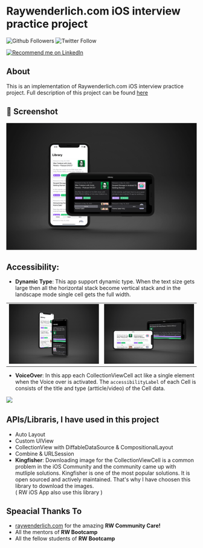 # Raywenderlich.com iOS interview practice project

![Github Followers](https://img.shields.io/github/followers/zoha131?label=Follow&style=social)
![Twitter Follow](https://img.shields.io/twitter/follow/zoha131?label=Follow&style=social)

<a href="https://www.linkedin.com/in/zoha131/">
    <img src="https://img.shields.io/badge/Support-Recommed%2FEndorse%20me%20on%20Linkedin-yellow?style=for-the-badge&logo=linkedin" alt="Recommend me on LinkedIn" /></a>


## About
This is an implementation of Raywenderlich.com iOS interview practice project. Full description of this project can be found [here](https://github.com/raywenderlich/ios-interview/blob/master/Practical%20Example/README.md)


## 📸 Screenshot

<img src="./images/rw_take_home.png" alt="Raywenderlich.com iOS interview practice project" width="700">


## Accessibility:
- **Dynamic Type**: This app support dynamic type. When the text size gets large then all the horizontal stack become vertical stack and in the landscape mode single cell gets the full width.

<table>
  <tr>
    <td> <img src="./images/dynamic_type_portrait.png" /></td>
    <td> <img src="./images/dynamic_type_landscape.png" /></td>
  </tr>
 </table>

- **VoiceOver**: In this app each CollectionViewCell act like a single element when the Voice over is activated. The `accessibilityLabel` of each Cell is consists of the title and type (artticle/video) of the Cell data.
<p float="left">
  <img src="./images/voiceover.png" width="500"/>
</p>


## APIs/Libraris, I have used in this project
- Auto Layout
- Custom UIView
- CollectionView with DiffableDataSource & CompositionalLayout
- Combine & URLSession
- **Kingfisher**: Downloading image for the CollectionViewCell is a common problem in the iOS Community and the community came up with mutliple solutions. Kingfisher is one of the most popular solutions. It is open sourced and actively maintained. That's why I have choosen this library to download the images. </br> ( RW iOS App also use this library )


## Speacial Thanks To
- [raywenderlich.com](https://www.raywenderlich.com/) for the amazing **RW Community Care!**
- All the mentors of **RW Bootcamp**
- All the fellow students of **RW Bootcamp**
